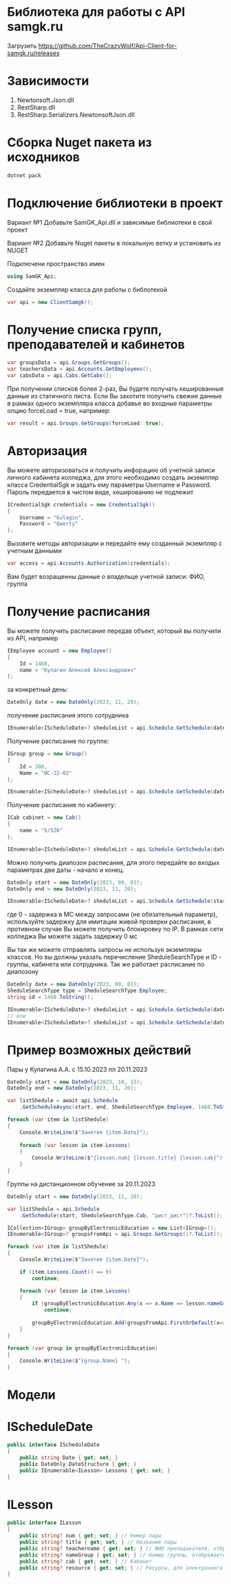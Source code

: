 # Библиотека для работы с API samgk.ru

Загрузить https://github.com/TheCrazyWolf/Api-Client-for-samgk.ru/releases

# Зависимости
1. Newtonsoft.Json.dll
2. RestSharp.dll
3. RestSharp.Serializers.NewtonsoftJson.dll

# Сборка Nuget пакета из исходников
```C#
dotnet pack
```

# Подключение библиотеки в проект
Вариант №1 Добавьте SamGK_Api.dll и зависимые библиотеки в свой проект

Вариант №2 Добавьте Nuget пакеты в локальную ветку и установить из NUGET

Подключени пространство имен
```C#
using SamGK_Api;
```

Создайте экземпляр класса для работы с библотекой
```C#
var api = new ClientSamgk();
```

# Получение списка групп, преподавателей и кабинетов
```C#
var groupsData = api.Groups.GetGroups();
var teachersData = api.Accounts.GetEmployees();
var cabsData = api.Cabs.GetCabs();
```
При получении списков более 2-раз, Вы будете получать кешированные данные из статичного листа. Если Вы захотите получить свежие данные в рамках одного экземпляра класса добавье во входные параметры опцию forceLoad = true, например:
```C#
var result = api.Groups.GetGroups(forceLoad: true);
```

# Авторизация 
Вы можете авторизоваться и получить инфорацию об учетной записи личного кабинета колледжа, для этого необходимо создать экземлпяр класса CredentialSgk и задать ему параметры Username и Password. Пароль передается в чистом виде, хешированию не подлежит
```C#
ICredentialSgk credentials = new CredentialSgk()
{
    Username = "kulagin",
    Password = "Qwerty"
};
```
Вызовите методы авторизации и передайте ему созданный экземпляр с учетным данными
```C#
var access = api.Accounts.Authorization(credentials);
```
Вам будет возращенны данные о владельце учетной записи: ФИО, группа

# Получение расписания
Вы можете получить расписание передав объект, который вы получили из API, например
```C#
IEmployee account = new Employee()
{
    Id = 1468,
    name = "Кулагин Алексей Александрович"
};
```
за конкретный день:
```C#
DateOnly date = new DateOnly(2023, 11, 20);
```
получение расписания этого сотрудника
```C#
IEnumerable<IScheduleDate>? sheduleList = api.Sсhedule.GetSchedule(date, account)?.ToArray();
```

Получение расписание по группе:
```C#
IGroup group = new Group()
{
    Id = 308,
    Name = "ИС-22-02"
};

IEnumerable<IScheduleDate>? sheduleList = api.Sсhedule.GetSchedule(date, group)?.ToArray();
```

Получение расписание по кабинету:
```C#
ICab cabinet = new Cab()
{
    name = "5/526"
};

IEnumerable<IScheduleDate>? sheduleList = api.Sсhedule.GetSchedule(date, cabinet)?.ToArray();
```

Можно получить диапозон расписания, для этого передайте во входых параметрах две даты - начало и конец.

```C#
DateOnly start = new DateOnly(2023, 09, 01);
DateOnly end = new DateOnly(2023, 11, 20);

IEnumerable<IScheduleDate>? sheduleList = api.Sсhedule.GetSchedule(start, end, group, 0)?.ToArray();
```
где 0 - задержка в МС между запросами (не обязательный параметр), используйте задержку для имитации живой проверки расписания, в противном случае Вы можете получить блокировку по IP. В рамках сети колледжа Вы можете задать задержку 0 мс

Вы так же можете отправлять запросы не используя экземпляры классов. Но вы должны указать перечисление SheduleSearchType и ID - группы, кабинета или сотрудника. Так же работает расписание по диапозону
```C#
DateOnly date = new DateOnly(2023, 09, 01);
SheduleSearchType type = SheduleSearchType.Employee;
string id = 1468.ToString();

IEnumerable<IScheduleDate>? sheduleList = api.Sсhedule.GetSchedule(date, type, id)?.ToArray();
// или
IEnumerable<IScheduleDate>? sheduleList = api.Sсhedule.GetSchedule(date, SheduleSearchType.Employee, 1468.ToString())?.ToArray();
```

# Пример возможных действий
Пары у Кулагина А.А. с 15.10.2023 пл 20.11.2023
```C#
DateOnly start = new DateOnly(2023, 10, 15);
DateOnly end = new DateOnly(2023, 11, 20);

var listShedule = await api.Sсhedule
    .GetScheduleAsync(start, end, SheduleSearchType.Employee, 1468.ToString(), 500);

foreach (var item in listShedule)
{
    Console.WriteLine($"Занятия {item.Date}");
    
    foreach (var lesson in item.Lessons)
    {
        Console.WriteLine($"{lesson.num} {lesson.title} {lesson.cab}");
    }
}
```
Группы на дистанционном обучение за 20.11.2023
```C#
DateOnly start = new DateOnly(2023, 11, 20);

var listShedule = api.Sсhedule
    .GetSchedule(start, SheduleSearchType.Cab, "дист_дист")?.ToList();

ICollection<IGroup> groupByElectronicEducation = new List<IGroup>();
IEnumerable<IGroup>? groupsFromApi = api.Groups.GetGroups()?.ToList();

foreach (var item in listShedule)
{
    Console.WriteLine($"Занятия {item.Date}");

    if (item.Lessons.Count() == 0)
        continue;

    foreach (var lesson in item.Lessons)
    {
        if (groupByElectronicEducation.Any(x => x.Name == lesson.nameGroup))
            continue;
    
        groupByElectronicEducation.Add(groupsFromApi.FirstOrDefault(x=> x.Name == lesson.nameGroup));
    }
}

foreach (var group in groupByElectronicEducation)
{
    Console.WriteLine($"{group.Name} ");
}
```

# Модели
# IScheduleDate
```C#
public interface IScheduleDate
{
    public string Date { get; set; }
    public DateOnly DateStructure { get; }
    public IEnumerable<ILesson> Lessons { get; set; }
}
```
# ILesson
```C#
public interface ILesson
{
    public string? num { get; set; } // Номер пары
    public string? title { get; set; } // Название пары
    public string? teachername { get; set; } // ФИО преподавателя, отбражается только при запросе по группе
    public string? nameGroup { get; set; } // Номер группы, отображается только при запросе по преопдавателю
    public string? cab { get; set; } // Кабинет
    public string? resource { get; set; } // Ресурсы, для электронного обучения
}
```


